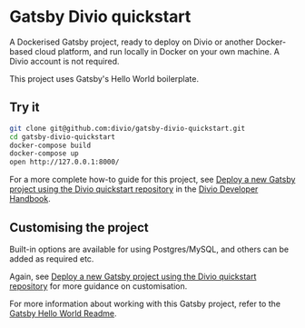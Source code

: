 # Gatsby Divio quickstart

A Dockerised Gatsby project, ready to deploy on Divio or another Docker-based cloud platform, and run
locally in Docker on your own machine. A Divio account is not required.

This project uses Gatsby's Hello World boilerplate.

## Try it

```bash
git clone git@github.com:divio/gatsby-divio-quickstart.git
cd gatsby-divio-quickstart
docker-compose build
docker-compose up
open http://127.0.0.1:8000/
```

For a more complete how-to guide for this project, see [Deploy a new Gatsby project using the Divio quickstart
repository](https://docs.divio.com/en/latest/how-to/gatsby-deploy-quickstart/) in the [Divio Developer
Handbook](https://docs.divio.com).


## Customising the project

Built-in options are available for using Postgres/MySQL, and others can be added as required etc.

Again, see [Deploy a new Gatsby project using the Divio quickstart
repository](https://docs.divio.com/en/latest/how-to/gatsby-deploy-quickstart/) for more guidance on customisation.

For more information about working with this Gatsby project, refer to the [Gatsby Hello World
Readme](https://github.com/gatsbyjs/gatsby-starter-hello-world/blob/master/README.md).
